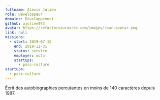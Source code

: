 ```yaml
---
fullname: Alexis Julien
role: Développeur
domaine: Développement
github: ajulien973
avatar: https://refactorsaurusrex.com/images/rawr-avatar.png
link: null
missions:
  - start: 2019-07-15
    end: 2019-12-31
    status: service
    employer: octo
    startups:
      - pass-culture
startups:
  - pass-culture
---
```

Écrit des autobiographies percutantes en moins de 140 caractères depuis 1987.